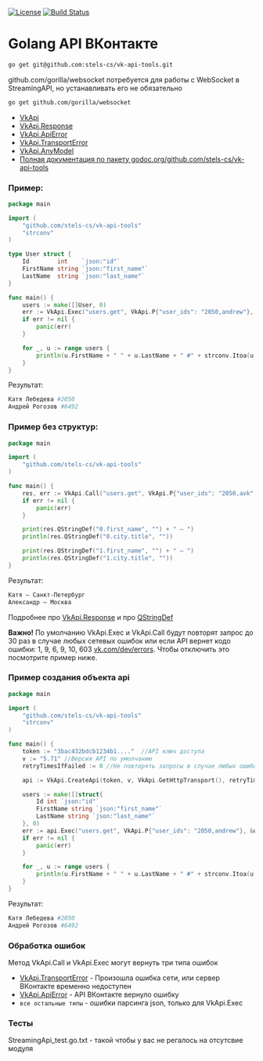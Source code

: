 [![License](http://img.shields.io/badge/license-MIT-brightgreen.svg)](https://tldrlegal.com/license/mit-license)
[![Build Status](https://travis-ci.org/stels-cs/vk-api-tools.svg?branch=master)](https://travis-ci.org/stels-cs/vk-api-tools)

# Golang API ВКонтакте

```bash
go get git@github.com:stels-cs/vk-api-tools.git
```

github.com/gorilla/websocket потребуется для работы с WebSocket в StreamingAPI, но устанавливать его не обязательно

```bash
go get github.com/gorilla/websocket
```

- [VkApi](docs/VkApi.md)
- [VkApi.Response](docs/VkApi.Response.md)
- [VkApi.ApiError](docs/VkApi.ApiError.md)
- [VkApi.TransportError](docs/VkApi.TransportError.md)
- [VkApi.AnyModel](docs/VkApi.AnyModel.md)
- [Полная документация по пакету godoc.org/github.com/stels-cs/vk-api-tools](https://godoc.org/github.com/stels-cs/vk-api-tools)

### Пример:

````go
package main

import (
    "github.com/stels-cs/vk-api-tools"
    "strconv"
)

type User struct {
    Id        int    `json:"id"`
    FirstName string `json:"first_name"`
    LastName  string `json:"last_name"`
}

func main() {
    users := make([]User, 0)
    err := VkApi.Exec("users.get", VkApi.P{"user_ids": "2050,andrew"}, &users)
    if err != nil {
        panic(err)
    }

    for _, u := range users {
        println(u.FirstName + " " + u.LastName + " #" + strconv.Itoa(u.Id))
    }
}
````
Результат:
```bash
Катя Лебедева #2050
Андрей Рогозов #6492
```

### Пример без структур:

```go
package main

import (
    "github.com/stels-cs/vk-api-tools"
)

func main() {
    res, err := VkApi.Call("users.get", VkApi.P{"user_ids": "2050,avk", "fields": "city"})
    if err != nil {
        panic(err)
    }

    print(res.QStringDef("0.first_name", "") + " – ")
    println(res.QStringDef("0.city.title", ""))

    print(res.QStringDef("1.first_name", "") + " – ")
    println(res.QStringDef("1.city.title", ""))
}
``` 
Результат:
```bash
Катя – Санкт-Петербург
Александр – Москва
```

Подробнее про [VkApi.Response](docs/VkApi.Response.md)
и про [QStringDef](docs/VkApi.AnyModel.md)

**Важно!** По умолчанию VkApi.Exec и VkApi.Call будут повторят запрос до 30 раз в случае любых сетевых ошибок или если API вернет кодо ошибки: 1, 9, 6, 9, 10, 603 [vk.com/dev/errors](https://vk.com/dev/errors).
Чтобы отключить это посмотрите пример ниже.

### Пример создания объекта api

```go
package main

import (
    "github.com/stels-cs/vk-api-tools"
    "strconv"
)

func main() {
    token := "3bac432bdcb1234b1...."  //API ключ доступа
    v := "5.71" //Версия API по умолчанию
    retryTimesIfFailed := 0 //Не повторять запросы в случае любых ошибок, можно поставить 5, тогда запрос будет повторен 5 раз в случае ошибок

    api := VkApi.CreateApi(token, v, VkApi.GetHttpTransport(), retryTimesIfFailed)

    users := make([]struct{
        Id int `json:"id"`
        FirstName string `json:"first_name"`
        LastName string `json:"last_name"`
    }, 0)
    err := api.Exec("users.get", VkApi.P{"user_ids": "2050,andrew"}, &users)
    if err != nil {
        panic(err)
    }

    for _, u := range users {
        println(u.FirstName + " " + u.LastName + " #" + strconv.Itoa(u.Id))
    }
}
```
Результат:
```bash
Катя Лебедева #2050
Андрей Рогозов #6492
```

### Обработка ошибок

Метод VkApi.Call и VkApi.Exec могут вернуть три типа ошибок

- [VkApi.TransportError](docs/VkApi.TransportError.md) - Произошла ошибка сети, или сервер ВКонтакте временно недоступен 
- [VkApi.ApiError](docs/VkApi.ApiError.md) - API ВКонтакте вернуло ошибку
- ```все остальные типы``` - ошибки парсинга json, только для VkApi.Exec


### Тесты

StreamingApi_test.go.txt - такой чтобы у вас не регалось на отсутсвие модуля
